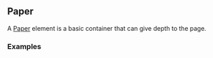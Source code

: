 ## Paper

A [Paper](https://www.google.com/design/spec/layout/principles.html#principles-how-paper-works)
element is a basic container that can give depth to the page.

### Examples
